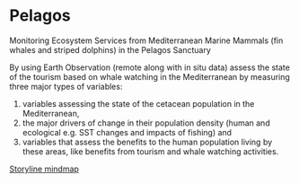 # Pelagos
Monitoring Ecosystem Services from Mediterranean Marine Mammals (fin whales and striped dolphins) in the Pelagos Sanctuary

By using Earth Observation (remote along with in situ data) assess the state of the tourism based on whale watching in the Mediterranean by measuring three major types of variables: 

1. variables assessing the state of the cetacean population in the Mediterranean,  
2. the major drivers of change in their population density (human and ecological e.g. SST changes and impacts of fishing) and  
3. variables that assess the benefits to the human population living by these areas, like benefits from tourism and whale watching activities.

[Storyline mindmap](/documents/Storyline.JPG)

